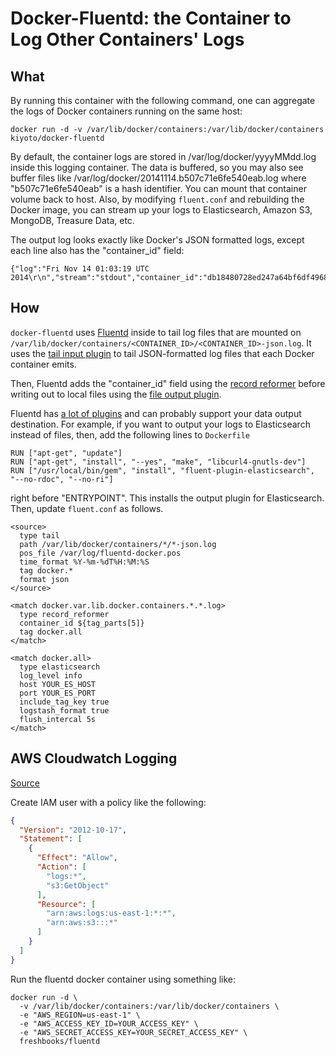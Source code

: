 # Docker-Fluentd: the Container to Log Other Containers' Logs

## What

By running this container with the following command, one can aggregate the logs of Docker containers running on the same host:

```
docker run -d -v /var/lib/docker/containers:/var/lib/docker/containers kiyoto/docker-fluentd
```

By default, the container logs are stored in /var/log/docker/yyyyMMdd.log inside this logging container. The data is buffered, so you may also see buffer files like /var/log/docker/20141114.b507c71e6fe540eab.log where "b507c71e6fe540eab" is a hash identifier. You can mount that container volume back to host. Also, by modifying `fluent.conf` and rebuilding the Docker image, you can stream up your logs to Elasticsearch, Amazon S3, MongoDB, Treasure Data, etc.

The output log looks exactly like Docker's JSON formatted logs, except each line also has the "container_id" field:

```
{"log":"Fri Nov 14 01:03:19 UTC 2014\r\n","stream":"stdout","container_id":"db18480728ed247a64bf6df49684cb246a38bbe11f14276d4c2bb84f56255ff4"}
```

## How

`docker-fluentd` uses [Fluentd](https://www.fluentd.org) inside to tail log files that are mounted on `/var/lib/docker/containers/<CONTAINER_ID>/<CONTAINER_ID>-json.log`. It uses the [tail input plugin](https://docs.fluentd.org/articles/in_tail) to tail JSON-formatted log files that each Docker container emits.

Then, Fluentd adds the "container_id" field using the [record reformer](https://github.com/sonots/fluent-plugin-record-reformer) before writing out to local files using the [file output plugin](https://docs.fluentd.org/articles/out_file).

Fluentd has [a lot of plugins](https://www.fluentd.org/plugins) and can probably support your data output destination. For example, if you want to output your logs to Elasticsearch instead of files, then, add the following lines to `Dockerfile`

```
RUN ["apt-get", "update"]
RUN ["apt-get", "install", "--yes", "make", "libcurl4-gnutls-dev"]
RUN ["/usr/local/bin/gem", "install", "fluent-plugin-elasticsearch", "--no-rdoc", "--no-ri"]
```

right before "ENTRYPOINT". This installs the output plugin for Elasticsearch. Then, update `fluent.conf` as follows.


```
<source>
  type tail
  path /var/lib/docker/containers/*/*-json.log
  pos_file /var/log/fluentd-docker.pos
  time_format %Y-%m-%dT%H:%M:%S 
  tag docker.*
  format json
</source>

<match docker.var.lib.docker.containers.*.*.log>
  type record_reformer
  container_id ${tag_parts[5]}
  tag docker.all
</match>

<match docker.all>
  type elasticsearch
  log_level info
  host YOUR_ES_HOST
  port YOUR_ES_PORT
  include_tag_key true 
  logstash_format true
  flush_intercal 5s
</match>
```

## AWS Cloudwatch Logging

[Source](https://github.com/ryotarai/fluent-plugin-cloudwatch-logs)

Create IAM user with a policy like the following:

```json
{
  "Version": "2012-10-17",
  "Statement": [
    {
      "Effect": "Allow",
      "Action": [
        "logs:*",
        "s3:GetObject"
      ],
      "Resource": [
        "arn:aws:logs:us-east-1:*:*",
        "arn:aws:s3:::*"
      ]
    }
  ]
}
```

Run the fluentd docker container using something like:

```
docker run -d \
  -v /var/lib/docker/containers:/var/lib/docker/containers \
  -e "AWS_REGION=us-east-1" \
  -e "AWS_ACCESS_KEY_ID=YOUR_ACCESS_KEY" \
  -e "AWS_SECRET_ACCESS_KEY=YOUR_SECRET_ACCESS_KEY" \
  freshbooks/fluentd
```
